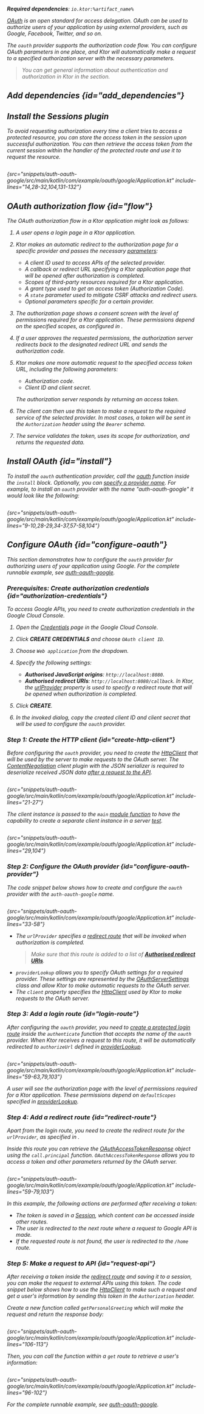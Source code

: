 [//]: # (title: OAuth)

<show-structure for="chapter" depth="2"/>
<primary-label ref="server-plugin"/>

<var name="plugin_name" value="OAuth"/>
<var name="artifact_name" value="ktor-server-auth"/>

<tldr>
<p>
<b>Required dependencies</b>: <code>io.ktor:%artifact_name%</code>
</p>
<var name="example_name" value="auth-oauth-google"/>
<include from="lib.topic" element-id="download_example"/>
<include from="lib.topic" element-id="native_server_supported"/>
</tldr>

[OAuth](https://oauth.net/) is an open standard for access delegation. OAuth can be used to authorize users of your
application by using external providers, such as Google, Facebook, Twitter, and so on.

The `oauth` provider supports the authorization code flow. You can configure OAuth parameters in one place, and Ktor
will automatically make a request to a specified authorization server with the necessary parameters.

> You can get general information about authentication and authorization in Ktor in the [](server-auth.md) section.

## Add dependencies {id="add_dependencies"}

<include from="lib.topic" element-id="add_ktor_artifact_intro"/>
<include from="lib.topic" element-id="add_ktor_artifact"/>

## Install the Sessions plugin

To avoid requesting authorization every time a client tries to access a protected resource, you can store the access
token in the session upon successful authorization.
You can then retrieve the access token from the current session within the handler of the protected route and use it to
request the resource.

```kotlin
```

{src="snippets/auth-oauth-google/src/main/kotlin/com/example/oauth/google/Application.kt" include-lines="14,28-32,104,131-132"}

## OAuth authorization flow {id="flow"}

The OAuth authorization flow in a Ktor application might look as follows:

1. A user opens a login page in a Ktor application.
2. Ktor makes an automatic redirect to the authorization page for a specific provider and passes the
   necessary [parameters](#configure-oauth-provider):
    * A client ID used to access APIs of the selected provider.
    * A callback or redirect URL specifying a Ktor application page that will be opened after authorization is
      completed.
    * Scopes of third-party resources required for a Ktor application.
    * A grant type used to get an access token (Authorization Code).
    * A `state` parameter used to mitigate CSRF attacks and redirect users.
    * Optional parameters specific for a certain provider.
3. The authorization page shows a consent screen with the level of permissions required for a Ktor application. These
   permissions depend on the specified scopes, as configured in [](#configure-oauth-provider).
4. If a user approves the requested permissions, the authorization server redirects back to the designated redirect URL
   and sends the authorization code.
5. Ktor makes one more automatic request to the specified access token URL, including the following parameters:
    * Authorization code.
    * Client ID and client secret.

   The authorization server responds by returning an access token.
6. The client can then use this token to make a request to the required service of the selected provider. In most cases,
   a token will be sent in the `Authorization` header using the `Bearer` schema.
7. The service validates the token, uses its scope for authorization, and returns the requested data.

## Install OAuth {id="install"}

To install the `oauth` authentication provider, call
the [oauth](https://api.ktor.io/ktor-server/ktor-server-plugins/ktor-server-auth/io.ktor.server.auth/oauth.html)
function inside the `install` block. Optionally, you can [specify a provider name](server-auth.md#provider-name).
For example, to install an `oauth` provider with the name "auth-oauth-google" it would look like the following:

```kotlin
```

{src="snippets/auth-oauth-google/src/main/kotlin/com/example/oauth/google/Application.kt" include-lines="9-10,28-29,34-37,57-58,104"}

## Configure OAuth {id="configure-oauth"}

This section demonstrates how to configure the `oauth` provider for authorizing users of your application using Google.
For the complete runnable example,
see [auth-oauth-google](https://github.com/ktorio/ktor-documentation/tree/%ktor_version%/codeSnippets/snippets/auth-oauth-google).

### Prerequisites: Create authorization credentials {id="authorization-credentials"}

To access Google APIs, you need to create authorization credentials in the Google Cloud Console.

1. Open the [Credentials](https://console.cloud.google.com/apis/credentials) page in the Google Cloud Console.
2. Click **CREATE CREDENTIALS** and choose `OAuth client ID`.
3. Choose `Web application` from the dropdown.
4. Specify the following settings:
    * **Authorised JavaScript origins**: `http://localhost:8080`.
    * **Authorised redirect URIs**: `http://localhost:8080/callback`.
      In Ktor, the [urlProvider](#configure-oauth-provider) property is used to specify a redirect route that will be
      opened when authorization is completed.

5. Click **CREATE**.
6. In the invoked dialog, copy the created client ID and client secret that will be used to configure the `oauth`
   provider.

### Step 1: Create the HTTP client {id="create-http-client"}

Before configuring the `oauth` provider, you need to create the [HttpClient](client-create-and-configure.md) that will be used by the
server to make requests to the OAuth server. The [ContentNegotiation](client-serialization.md) client plugin with the
JSON serializer is required to deserialize received JSON data [after a request to the API](#request-api).

```kotlin
```

{src="snippets/auth-oauth-google/src/main/kotlin/com/example/oauth/google/Application.kt" include-lines="21-27"}

The client instance is passed to the `main` [module function](server-modules.md) to have the capability to create a separate
client instance in a server [test](server-testing.md).

```kotlin
```

{src="snippets/auth-oauth-google/src/main/kotlin/com/example/oauth/google/Application.kt" include-lines="29,104"}

### Step 2: Configure the OAuth provider {id="configure-oauth-provider"}

The code snippet below shows how to create and configure the `oauth` provider with the `auth-oauth-google` name.

```kotlin
```

{src="snippets/auth-oauth-google/src/main/kotlin/com/example/oauth/google/Application.kt" include-lines="33-58"}

* The `urlProvider` specifies a [redirect route](#redirect-route) that will be invoked when authorization is completed.
  > Make sure that this route is added to a list of [**Authorised redirect URIs**](#authorization-credentials).
* `providerLookup` allows you to specify OAuth settings for a required provider. These settings are represented by
  the [OAuthServerSettings](https://api.ktor.io/ktor-server/ktor-server-plugins/ktor-server-auth/io.ktor.server.auth/-o-auth-server-settings/index.html)
  class and allow Ktor to make automatic requests to the OAuth server.
* The `client` property specifies the [HttpClient](#create-http-client) used by Ktor to make requests to the OAuth
  server.

### Step 3: Add a login route {id="login-route"}

After configuring the `oauth` provider, you need
to [create a protected login route](server-auth.md#authenticate-route) inside the `authenticate` function that
accepts the name of the `oauth` provider. When Ktor receives a request to this route, it will be automatically
redirected to `authorizeUrl` defined
in [providerLookup](#configure-oauth-provider).

```kotlin
```

{src="snippets/auth-oauth-google/src/main/kotlin/com/example/oauth/google/Application.kt" include-lines="59-63,79,103"}

A user will see the authorization page with the level of permissions required for a Ktor application. These permissions
depend on `defaultScopes` specified in [providerLookup](#configure-oauth-provider).

### Step 4: Add a redirect route {id="redirect-route"}

Apart from the login route, you need to create the redirect route for the `urlProvider`, as specified
in [](#configure-oauth-provider).

Inside this route you can retrieve
the [OAuthAccessTokenResponse](https://api.ktor.io/ktor-server/ktor-server-plugins/ktor-server-auth/io.ktor.server.auth/-o-auth-access-token-response/index.html)
object using the `call.principal` function. `OAuthAccessTokenResponse` allows you to access a token and other parameters
returned by the OAuth server.

```kotlin
```

{src="snippets/auth-oauth-google/src/main/kotlin/com/example/oauth/google/Application.kt" include-lines="59-79,103"}

In this example, the following actions are performed after receiving a token:

* The token is saved in a [Session](server-sessions.md), which content can be accessed inside other routes.
* The user is redirected to the next route where a request to Google API is made.
* If the requested route is not found, the user is redirected to the `/home` route.

### Step 5: Make a request to API {id="request-api"}

After receiving a token inside the [redirect route](#redirect-route) and saving it to a session, you can make the
request to external APIs using this token. The code snippet below shows how to use the [HttpClient](#create-http-client)
to make such a request and get a user's information by sending this token in the `Authorization` header.

Create a new function called `getPersonalGreeting` which will make the request and return the response body:

```kotlin
```

{src="snippets/auth-oauth-google/src/main/kotlin/com/example/oauth/google/Application.kt" include-lines="106-113"}

Then, you can call the function within a `get` route to retrieve a user's information:

```kotlin
```

{src="snippets/auth-oauth-google/src/main/kotlin/com/example/oauth/google/Application.kt" include-lines="96-102"}

For the complete runnable example,
see [auth-oauth-google](https://github.com/ktorio/ktor-documentation/tree/%ktor_version%/codeSnippets/snippets/auth-oauth-google). 
